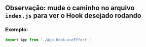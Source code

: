 ## Observação: mude o caminho no arquivo `index.js` para ver o Hook desejado rodando

### Exemplo:

```javascript
import App from './App-Hook-useEffect';
```
